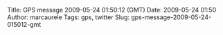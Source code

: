 Title: GPS message 2009-05-24 01:50:12 (GMT)
Date: 2009-05-24 01:50
Author: marcaurele
Tags: gps, twitter
Slug: gps-message-2009-05-24-015012-gmt

<!--break-->

<div class="gmap" id="gmap_20090523_185012">
</div>

